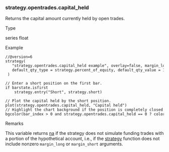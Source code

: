 ### strategy.opentrades.capital\_held

Returns the capital amount currently held by open trades.

Type

series float

Example

```
//@version=6  
strategy(  
   "strategy.opentrades.capital_held example", overlay=false, margin_long=50, margin_short=50,  
   default_qty_type = strategy.percent_of_equity, default_qty_value = 100  
 )  
  
// Enter a short position on the first bar.  
if barstate.isfirst  
    strategy.entry("Short", strategy.short)  
  
// Plot the capital held by the short position.  
plot(strategy.opentrades.capital_held, "Capital held")  
// Highlight the chart background if the position is completely closed by margin calls.  
bgcolor(bar_index > 0 and strategy.opentrades.capital_held == 0 ? color.new(color.red, 60) : na)
```

Remarks

This variable returns [na](#var_na) if the strategy does not simulate funding trades with a portion of the hypothetical account, i.e., if the [strategy](#fun_strategy) function does not include nonzero `margin_long` or `margin_short` arguments.

